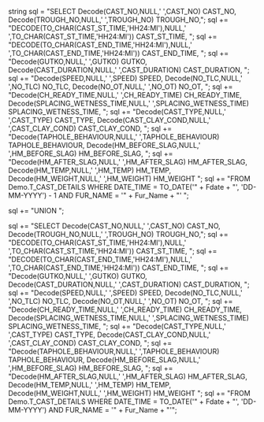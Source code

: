 string sql = "SELECT Decode(CAST_NO,NULL,' ',CAST_NO) CAST_NO, Decode(TROUGH_NO,NULL,' ',TROUGH_NO) TROUGH_NO,";
sql += "DECODE(TO_CHAR(CAST_ST_TIME,'HH24:MI'),NULL,' ',TO_CHAR(CAST_ST_TIME,'HH24:MI')) CAST_ST_TIME, ";
sql += "DECODE(TO_CHAR(CAST_END_TIME,'HH24:MI'),NULL,' ',TO_CHAR(CAST_END_TIME,'HH24:MI')) CAST_END_TIME, ";
sql += "Decode(GUTKO,NULL,' ',GUTKO) GUTKO, Decode(CAST_DURATION,NULL,' ',CAST_DURATION) CAST_DURATION, ";
sql += "Decode(SPEED,NULL,' ',SPEED) SPEED, Decode(NO_TLC,NULL,' ',NO_TLC) NO_TLC, Decode(NO_OT,NULL,' ',NO_OT) NO_OT, ";
sql += "Decode(CH_READY_TIME,NULL,' ',CH_READY_TIME) CH_READY_TIME, Decode(SPLACING_WETNESS_TIME,NULL,' ',SPLACING_WETNESS_TIME) SPLACING_WETNESS_TIME, ";
sql += "Decode(CAST_TYPE,NULL,' ',CAST_TYPE) CAST_TYPE, Decode(CAST_CLAY_COND,NULL,' ',CAST_CLAY_COND) CAST_CLAY_COND, ";
sql += "Decode(TAPHOLE_BEHAVIOUR,NULL,' ',TAPHOLE_BEHAVIOUR) TAPHOLE_BEHAVIOUR, Decode(HM_BEFORE_SLAG,NULL,' ',HM_BEFORE_SLAG) HM_BEFORE_SLAG, ";
sql += "Decode(HM_AFTER_SLAG,NULL,' ',HM_AFTER_SLAG) HM_AFTER_SLAG, Decode(HM_TEMP,NULL,' ',HM_TEMP) HM_TEMP, Decode(HM_WEIGHT,NULL,' ',HM_WEIGHT) HM_WEIGHT ";
sql += "FROM Demo.T_CAST_DETAILS WHERE DATE_TIME = TO_DATE('" + Fdate + "', 'DD-MM-YYYY') - 1 AND FUR_NAME = '" + Fur_Name + "' ";

sql += "UNION ";

sql += "SELECT Decode(CAST_NO,NULL,' ',CAST_NO) CAST_NO, Decode(TROUGH_NO,NULL,' ',TROUGH_NO) TROUGH_NO,";
sql += "DECODE(TO_CHAR(CAST_ST_TIME,'HH24:MI'),NULL,' ',TO_CHAR(CAST_ST_TIME,'HH24:MI')) CAST_ST_TIME, ";
sql += "DECODE(TO_CHAR(CAST_END_TIME,'HH24:MI'),NULL,' ',TO_CHAR(CAST_END_TIME,'HH24:MI')) CAST_END_TIME, ";
sql += "Decode(GUTKO,NULL,' ',GUTKO) GUTKO, Decode(CAST_DURATION,NULL,' ',CAST_DURATION) CAST_DURATION, ";
sql += "Decode(SPEED,NULL,' ',SPEED) SPEED, Decode(NO_TLC,NULL,' ',NO_TLC) NO_TLC, Decode(NO_OT,NULL,' ',NO_OT) NO_OT, ";
sql += "Decode(CH_READY_TIME,NULL,' ',CH_READY_TIME) CH_READY_TIME, Decode(SPLACING_WETNESS_TIME,NULL,' ',SPLACING_WETNESS_TIME) SPLACING_WETNESS_TIME, ";
sql += "Decode(CAST_TYPE,NULL,' ',CAST_TYPE) CAST_TYPE, Decode(CAST_CLAY_COND,NULL,' ',CAST_CLAY_COND) CAST_CLAY_COND, ";
sql += "Decode(TAPHOLE_BEHAVIOUR,NULL,' ',TAPHOLE_BEHAVIOUR) TAPHOLE_BEHAVIOUR, Decode(HM_BEFORE_SLAG,NULL,' ',HM_BEFORE_SLAG) HM_BEFORE_SLAG, ";
sql += "Decode(HM_AFTER_SLAG,NULL,' ',HM_AFTER_SLAG) HM_AFTER_SLAG, Decode(HM_TEMP,NULL,' ',HM_TEMP) HM_TEMP, Decode(HM_WEIGHT,NULL,' ',HM_WEIGHT) HM_WEIGHT ";
sql += "FROM Demo.T_CAST_DETAILS WHERE DATE_TIME = TO_DATE('" + Fdate + "', 'DD-MM-YYYY') AND FUR_NAME = '" + Fur_Name + "'";
